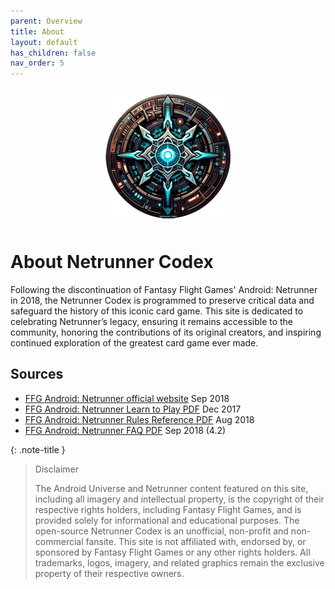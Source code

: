 ```yaml
---
parent: Overview
title: About
layout: default
has_children: false
nav_order: 5
---
```

<div style="text-align: center; margin-top: 0; padding-top: 0;">
    <img src="/assets/images/netrunner-codex200.png" alt="Image" style="margin: 10px;" />
</div>

# About Netrunner Codex

Following the discontinuation of Fantasy Flight Games' Android: Netrunner in 2018, the Netrunner Codex is programmed to preserve critical data and safeguard the history of this iconic card game. This site is dedicated to celebrating Netrunner’s legacy, ensuring it remains accessible to the community, honoring the contributions of its original creators, and inspiring continued exploration of the greatest card game ever made.

## Sources
- <a href="https://www.fantasyflightgames.com/en/products/android-netrunner-the-card-game" target="_blank">FFG Android: Netrunner official website</a> Sep 2018
- <a href="https://www.fantasyflightgames.com/en/products/android-netrunner-the-card-game/#support-section" target="_blank">FFG Android: Netrunner Learn to Play PDF</a> Dec 2017
- <a href="https://www.fantasyflightgames.com/en/products/android-netrunner-the-card-game/#support-section" target="_blank">FFG Android: Netrunner Rules Reference PDF</a> Aug 2018
- <a href="https://www.fantasyflightgames.com/en/products/android-netrunner-the-card-game/#support-section" target="_blank">FFG Android: Netrunner FAQ PDF</a> Sep 2018 (4.2)

{: .note-title }
> Disclaimer
>
>The Android Universe and Netrunner content featured on this site, including all imagery and intellectual property, is the copyright of their respective rights holders, including Fantasy Flight Games, and is provided solely for informational and educational purposes. The open-source Netrunner Codex is an unofficial, non-profit and non-commercial fansite. This site is not affiliated with, endorsed by, or sponsored by Fantasy Flight Games or any other rights holders. All trademarks, logos, imagery, and related graphics remain the exclusive property of their respective owners.
